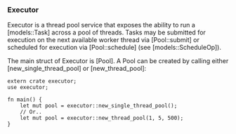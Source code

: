 ### Executor ###

Executor is a thread pool service that exposes the ability to run a [models::Task]
across a pool of threads. Tasks may be submitted for execution on the next
available worker thread via [Pool::submit] or scheduled for execution
via [Pool::schedule] (see [models::ScheduleOp]).

The main struct of Executor is [Pool]. A Pool can be created by calling
either [new_single_thread_pool] or [new_thread_pool]:
```
extern crate executor;
use executor;

fn main() {
    let mut pool = executor::new_single_thread_pool();
    // Or..
    let mut pool = executor::new_thread_pool(1, 5, 500);
}
```
